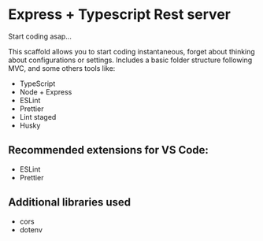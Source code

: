 # Express + Typescript Rest server

Start coding asap...

This scaffold allows you to start coding instantaneous, forget about thinking about configurations or settings. Includes a basic folder structure following MVC, and some others tools like:

- TypeScript
- Node + Express
- ESLint
- Prettier
- Lint staged
- Husky

## Recommended extensions for VS Code:

- ESLint
- Prettier

## Additional libraries used

- cors
- dotenv
